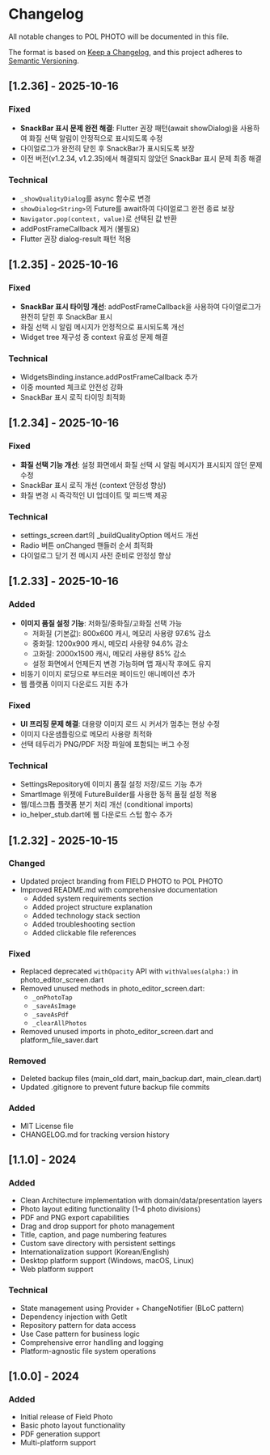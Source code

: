 # Changelog

All notable changes to POL PHOTO will be documented in this file.

The format is based on [Keep a Changelog](https://keepachangelog.com/en/1.0.0/),
and this project adheres to [Semantic Versioning](https://semver.org/spec/v2.0.0.html).

## [1.2.36] - 2025-10-16

### Fixed
- **SnackBar 표시 문제 완전 해결**: Flutter 권장 패턴(await showDialog)을 사용하여 화질 선택 알림이 안정적으로 표시되도록 수정
- 다이얼로그가 완전히 닫힌 후 SnackBar가 표시되도록 보장
- 이전 버전(v1.2.34, v1.2.35)에서 해결되지 않았던 SnackBar 표시 문제 최종 해결

### Technical
- `_showQualityDialog`를 async 함수로 변경
- `showDialog<String>`의 Future를 await하여 다이얼로그 완전 종료 보장
- `Navigator.pop(context, value)`로 선택된 값 반환
- addPostFrameCallback 제거 (불필요)
- Flutter 권장 dialog-result 패턴 적용

## [1.2.35] - 2025-10-16

### Fixed
- **SnackBar 표시 타이밍 개선**: addPostFrameCallback을 사용하여 다이얼로그가 완전히 닫힌 후 SnackBar 표시
- 화질 선택 시 알림 메시지가 안정적으로 표시되도록 개선
- Widget tree 재구성 중 context 유효성 문제 해결

### Technical
- WidgetsBinding.instance.addPostFrameCallback 추가
- 이중 mounted 체크로 안전성 강화
- SnackBar 표시 로직 타이밍 최적화

## [1.2.34] - 2025-10-16

### Fixed
- **화질 선택 기능 개선**: 설정 화면에서 화질 선택 시 알림 메시지가 표시되지 않던 문제 수정
- SnackBar 표시 로직 개선 (context 안정성 향상)
- 화질 변경 시 즉각적인 UI 업데이트 및 피드백 제공

### Technical
- settings_screen.dart의 _buildQualityOption 메서드 개선
- Radio 버튼 onChanged 핸들러 순서 최적화
- 다이얼로그 닫기 전 메시지 사전 준비로 안정성 향상

## [1.2.33] - 2025-10-16

### Added
- **이미지 품질 설정 기능**: 저화질/중화질/고화질 선택 가능
  - 저화질 (기본값): 800x600 캐시, 메모리 사용량 97.6% 감소
  - 중화질: 1200x900 캐시, 메모리 사용량 94.6% 감소
  - 고화질: 2000x1500 캐시, 메모리 사용량 85% 감소
  - 설정 화면에서 언제든지 변경 가능하며 앱 재시작 후에도 유지
- 비동기 이미지 로딩으로 부드러운 페이드인 애니메이션 추가
- 웹 플랫폼 이미지 다운로드 지원 추가

### Fixed
- **UI 프리징 문제 해결**: 대용량 이미지 로드 시 커서가 멈추는 현상 수정
- 이미지 다운샘플링으로 메모리 사용량 최적화
- 선택 테두리가 PNG/PDF 저장 파일에 포함되는 버그 수정

### Technical
- SettingsRepository에 이미지 품질 설정 저장/로드 기능 추가
- SmartImage 위젯에 FutureBuilder를 사용한 동적 품질 설정 적용
- 웹/데스크톱 플랫폼 분기 처리 개선 (conditional imports)
- io_helper_stub.dart에 웹 다운로드 스텁 함수 추가

## [1.2.32] - 2025-10-15

### Changed
- Updated project branding from FIELD PHOTO to POL PHOTO
- Improved README.md with comprehensive documentation
  - Added system requirements section
  - Added project structure explanation
  - Added technology stack section
  - Added troubleshooting section
  - Added clickable file references

### Fixed
- Replaced deprecated `withOpacity` API with `withValues(alpha:)` in photo_editor_screen.dart
- Removed unused methods in photo_editor_screen.dart:
  - `_onPhotoTap`
  - `_saveAsImage`
  - `_saveAsPdf`
  - `_clearAllPhotos`
- Removed unused imports in photo_editor_screen.dart and platform_file_saver.dart

### Removed
- Deleted backup files (main_old.dart, main_backup.dart, main_clean.dart)
- Updated .gitignore to prevent future backup file commits

### Added
- MIT License file
- CHANGELOG.md for tracking version history

## [1.1.0] - 2024

### Added
- Clean Architecture implementation with domain/data/presentation layers
- Photo layout editing functionality (1-4 photo divisions)
- PDF and PNG export capabilities
- Drag and drop support for photo management
- Title, caption, and page numbering features
- Custom save directory with persistent settings
- Internationalization support (Korean/English)
- Desktop platform support (Windows, macOS, Linux)
- Web platform support

### Technical
- State management using Provider + ChangeNotifier (BLoC pattern)
- Dependency injection with GetIt
- Repository pattern for data access
- Use Case pattern for business logic
- Comprehensive error handling and logging
- Platform-agnostic file system operations

## [1.0.0] - 2024

### Added
- Initial release of Field Photo
- Basic photo layout functionality
- PDF generation support
- Multi-platform support
